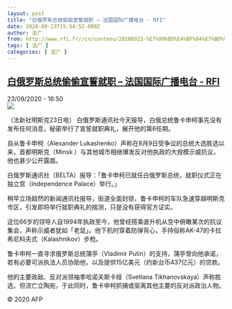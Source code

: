 ```yaml
---
layout: post
title: "白俄罗斯总统偷偷宣誓就职 – 法国国际广播电台 - RFI"
date: 2020-09-23T15:54:52.000Z
author: 法广
from: http://www.rfi.fr//cn/contenu/20200923-%E7%99%BD%E4%BF%84%E7%BD%97%E6%96%AF%E6%80%BB%E7%BB%9F%E5%81%B7%E5%81%B7%E5%AE%A3%E8%AA%93%E5%B0%B1%E8%81%8C
tags: [ 法广 ]
categories: [ 法广 ]
---
```

<!--1600876492000-->
[白俄罗斯总统偷偷宣誓就职 – 法国国际广播电台 - RFI](http://www.rfi.fr//cn/contenu/20200923-%E7%99%BD%E4%BF%84%E7%BD%97%E6%96%AF%E6%80%BB%E7%BB%9F%E5%81%B7%E5%81%B7%E5%AE%A3%E8%AA%93%E5%B0%B1%E8%81%8C)
------

<div>
<div>23/09/2020 - 16:50</div><img src="https://s.rfi.fr/media/display/d81c7c1a-fdad-11ea-9000-005056a98db9/w:310/p:16x9/int0016b.200923225005.jpg"><div class="t-content__body u-clearfix">            <p>（法新社明斯克23日电）    白俄罗斯通讯社今天报导，白俄总统鲁卡申柯事先没有发布任何消息，秘密举行了宣誓就职典礼，展开他的第6任期。</p><p>    自从鲁卡申柯（Alexander Lukashenko）声称在8月9日受争议的总统大选胜选以来，首都明斯克（Minsk ）与其他城市相继爆发反对他执政的大规模示威抗议，他也甚少公开露面。</p><p>    白俄罗斯通讯社（BELTA）报导：「鲁卡申柯已就任白俄罗斯总统，就职仪式正在独立宫（Independence Palace）举行。」</p><p>    稍早立场超然的新闻通讯社报导，街道全面封锁，鲁卡申柯的车队急速穿越明斯克市区，引发即将举行就职典礼的揣测，只是没有获得官方证实。</p><p>    这位66岁的领导人自1994年执政至今，他曾经搭乘直升机从空中俯瞰某次的抗议集会，声称示威者犹如「老鼠」。他下机时穿着防弹背心，手持俗称AK-47的卡拉希尼科夫式（Kalashnikov）步枪。</p><p>    鲁卡申柯一直寻求俄罗斯总统蒲亭（Vladimir Putin）的支持，蒲亭曾向他承诺，若有必要可派执法人员协助他，以及提供15亿美元（约新台币437亿元）的贷款。</p><p>    他的主要政敌、反对派领袖季哈诺夫斯卡娅（Svetlana Tikhanovskaya）声称胜选，但流亡立陶宛，于此同时，鲁卡申柯抓捕或驱离其他主要的反对派政治人物。</p>            <p class="t-copyright">© 2020 AFP</p>        </div>
</div>

